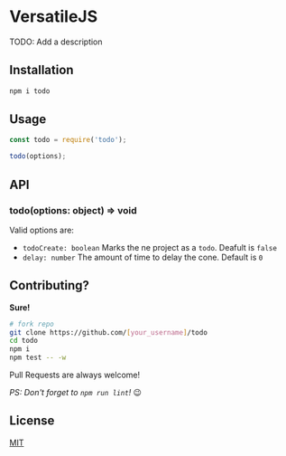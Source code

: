 # VersatileJS

TODO: Add a description

## Installation

```sh
npm i todo
```

## Usage

```js
const todo = require('todo');

todo(options);
```

## API

### todo(options: object) => void

Valid options are:

-   `todoCreate: boolean` Marks the ne project as a `todo`. Deafult is `false`
-   `delay: number` The amount of time to delay the cone. Default is `0`

## Contributing?

**Sure!**

```sh
# fork repo
git clone https://github.com/[your_username]/todo
cd todo
npm i
npm test -- -w
```

Pull Requests are always welcome!

_PS: Don't forget to `npm run lint`!_ :wink:

## License

[MIT](/LICENSE)
